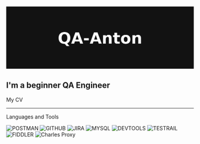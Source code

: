 ![Header](https://github.com/QA-Anton/QA-Anton/blob/main/Assets/QA-Anton_GitHub_Header.png)

## I'm a beginner QA Engineer

My CV

_____

Languages and Tools

![POSTMAN](https://img.shields.io/badge/_POSTMAN-black?style=for-the-badge&logo=POSTMAN)
![GITHUB](https://img.shields.io/badge/_GITHUB-black?style=for-the-badge&logo=GITHUB)
![JIRA](https://img.shields.io/badge/_JIRA-black?style=for-the-badge&logo=JIRA&logoColor=blue)
![MYSQL](https://img.shields.io/badge/_MYSQL-black?style=for-the-badge&logo=MYSQL&logoColor=E1EB79)
![DEVTOOLS](https://img.shields.io/badge/_DEVTOOLS-black?style=for-the-badge&logo=googlechrome)
![TESTRAIL](https://img.shields.io/badge/_TESTRAIL-black?style=for-the-badge&logo=TESTRAIL)
![FIDDLER](https://img.shields.io/badge/_FIDDLER-black?style=for-the-badge&logo=fiddler)
![Charles Proxy](https://img.shields.io/badge/CharlesProxy-black?style=for-the-badge&logo=CharlesProxy)